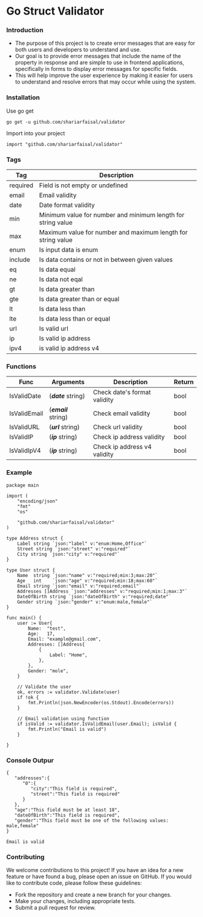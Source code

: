 # Go Struct Validator

### Introduction
- The purpose of this project is to create error messages that are easy for both users and developers to understand and use. 
- Our goal is to provide error messages that include the name of the property in response and are simple to use in frontend applications, specifically in forms to display error messages for specific fields. 
- This will help improve the user experience by making it easier for users to understand and resolve errors that may occur while using the system.

### Installation

Use go get
```
go get -u github.com/shariarfaisal/validator
```

Import into your project
```
import "github.com/shariarfaisal/validator"
```

### Tags 

|Tag | Description | 
| - | - |
| required | Field is not empty or undefined |
| email | Email validity |
| date | Date format validity |
| min | Minimum value for number and minimum length for string value | 
| max | Maximum value for number and maximum length for string value |
| enum | Is input data is enum |
| include | Is data contains or not in between given values | 
| eq | Is data equal |
| ne | Is data not eqal |
| gt | Is data greater than |
| gte | Is data greater than or equal |
| lt | Is data less than |
| lte| Is data less than or equal |
| url | Is valid url |
| ip | Is valid ip address |
| ipv4 | is valid ip address v4 | 

### Functions 
|Func| Arguments | Description| Return 
| - | - | - | - |
| IsValidDate | (***date*** string) | Check date's format validity | bool |
| IsValidEmail | (***email*** string) | Check email validity | bool |
| IsValidURL | (***url*** string) | Check url validity | bool |
| IsValidIP | (***ip*** string) | Check ip address validity | bool |
| IsValidIpV4 | (***ip*** string) | Check ip address v4 validity | bool |


### Example 
```
package main

import (
	"encoding/json"
	"fmt"
	"os"

	"github.com/shariarfaisal/validator"
)

type Address struct {
	Label string `json:"label" v:"enum:Home,Office"`
	Street string `json:"street" v:"required"`
	City string `json:"city" v:"required"`
}

type User struct {
	Name  string `json:"name" v:"required;min:3;max:20"`
	Age   int    `json:"age" v:"required;min:18;max:60"`
	Email string `json:"email" v:"required;email"`
	Addresses []Address `json:"addresses" v:"required;min:1;max:3"`
	DateOfBirth string `json:"dateOfBirth" v:"required;date"`
	Gender string `json:"gender" v:"enum:male,female"`
}

func main() {
	user := User{
		Name:  "test",
		Age:   17,
		Email: "example@gmail.com",
		Addresses: []Address{
			{
				Label: "Home",
			},
		},
		Gender: "mole",
	}

	// Validate the user
	ok, errors := validator.Validate(user)
	if !ok {
		fmt.Println(json.NewEncoder(os.Stdout).Encode(errors))
	}

	// Email validation using function
	if isValid := validator.IsValidEmail(user.Email); isValid {
		fmt.Println("Email is valid")
	}

}

```

### Console Outpur 
```
{
   "addresses":{
      "0":{
         "city":"This field is required",
         "street":"This field is required"
      }
   },
   "age":"This field must be at least 18",
   "dateOfBirth":"This field is required",
   "gender":"This field must be one of the following values: male,female"
}

Email is valid
```

### Contributing
We welcome contributions to this project! If you have an idea for a new feature or have found a bug, please open an issue on GitHub. If you would like to contribute code, please follow these guidelines:

- Fork the repository and create a new branch for your changes.
- Make your changes, including appropriate tests.
- Submit a pull request for review.
